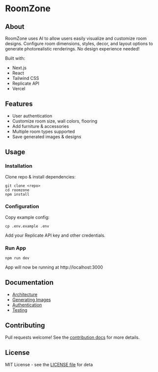 

# RoomZone 

## About

RoomZone uses AI to allow users easily visualize and customize room designs. Configure room dimensions, styles, decor, and layout options to generate photorealistic renderings. No design experience needed!

Built with:

- Next.js
- React 
- Tailwind CSS
- Replicate API
- Vercel

## Features

- User authentication 
- Customize room size, wall colors, flooring
- Add furniture & accessories 
- Multiple room types supported
- Save generated images & designs

## Usage

### Installation

Clone repo & install dependencies:

```
git clone <repo>
cd roomzone
npm install
```

### Configuration

Copy example config:

```
cp .env.example .env
```

Add your Replicate API key and other credentials.

### Run App

```
npm run dev
```

App will now be running at http://localhost:3000

## Documentation

- [Architecture](docs/arch.md) 
- [Generating Images](docs/images.md)
- [Authentication](docs/auth.md) 
- [Testing](test.md)

## Contributing 

Pull requests welcome! See the [contribution docs](docs/contributing.md) for more details.

## License

MIT License - see the [LICENSE file](LICENSE) for deta


